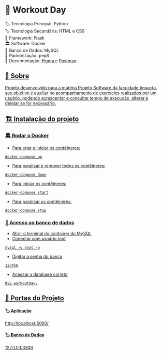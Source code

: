 # :bookmark: Workout Day

:label: Tecnologia Principal: Python
<br> :label: Tecnologia Secundária: HTML e CSS
<br> :bricks: Framework: Flask
<br> :classical_building: Software: Docker
<br> :luggage: Banco de Dados: MySQL
<br> :page_facing_up: Padronização: pep8
<br> :book: Documentação: <a href='https://www.figma.com/file/fyaHkWlhWGfZwVCmKS2jbS/Workout-Day?type=design&node-id=0%3A1&mode=design&t=K9387TwYMjv6e5cH-1'> Figma </a> e <a href='https://api.postman.com/collections/10550152-b5e1a690-b023-49b4-aef0-f847c685f197?access_key=PMAT-01HABB0PBFM6AV4YF6MPWEZCYJ'> Postman

## :dart: Sobre

Projeto desenvolvido para a matéria Projeto Software da faculdade Impacta, seu objetivo é auxiliar no acompanhamento de exercícios realizados por um usuário, podendo acrescentar e consultar tempo de execução, alterar e deletar se for necessário.

## :building_construction: Instalação do projeto

### :classical_building: Rodar o Docker

- Para criar e iniciar os contêineres:
```
docker-compose up
```

- Para paralisar e remover todos os contêineres:
```
docker-compose down
```

- Para iniciar os contêineres:
```
docker-compose start
```

- Para paralisar os contêineres:
```
docker-compose stop
```

### :test_tube: Acesso ao banco de dados

- Abrir o terminal do container do MySQL
- Conectar com usuário root
```
mysql -u root -p
```

- Digitar a senha do banco
```
123456
```

- Acessar o database correto
```
USE workoutDay;
```

## :door: Portas do Projeto

#### :label: Aplicação

http://localhost:5000/

#### :label: Banco de Dados

127.0.0.1:3309
